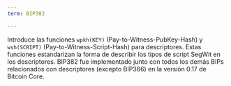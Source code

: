 ```yaml
---
term: BIP382

---
```

Introduce las funciones `wpkh(KEY)` (Pay-to-Witness-PubKey-Hash) y `wsh(SCRIPT)` (Pay-to-Witness-Script-Hash) para descriptores. Estas funciones estandarizan la forma de describir los tipos de script SegWit en los descriptores. BIP382 fue implementado junto con todos los demás BIPs relacionados con descriptores (excepto BIP386) en la versión 0.17 de Bitcoin Core.
